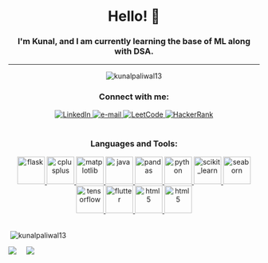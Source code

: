 <h1 align="center">Hello!  👋 
</h1> 
<h3 align="center">I'm Kunal, and I am currently learning the base of ML along with DSA.</h3>
<hr>
  
<!-- https://github.githubassets.com/assets/mona-loading-default-c3c7aad1282f.gif -->


<p align="center"> <img src="https://komarev.com/ghpvc/?username=kunalpaliwal13&label=Profile%20views&color=0e75b6&style=flat" alt="kunalpaliwal13" /> </p>
<h3 align="center">Connect with me:</h3>
<p align="center">
  
<a href="https://linkedin.com/in/kunal-paliwal-431072237">
        <img src="https://img.shields.io/badge/linkedin-%230077B5.svg?style=for-the-badge&logo=linkedin&logoColor=white" alt="LinkedIn">
    </a>
    <a href="mailto:kunalpaliwal2003@gmail,com">
        <img src="https://img.shields.io/badge/Gmail-D14836?style=for-the-badge&logo=gmail&logoColor=white" alt="e-mail">
    </a>
    <a href="https://leetcode.com/kunalpaliwal13/">
        <img src="https://img.shields.io/badge/LeetCode-000000?style=for-the-badge&logo=LeetCode&logoColor=#d16c06" alt="LeetCode">
    </a>
    <a href="https://www.hackerrank.com/lightningilagsvb">
        <img src="https://img.shields.io/badge/-Hackerrank-2EC866?style=for-the-badge&logo=HackerRank&logoColor=white" alt="HackerRank">
    </a>
    <br>
    &nbsp;

</p>

<h3 align="center">Languages and Tools:</h3>
<p align="center">
  <a href="https://flask.palletsprojects.com/" target="_blank" rel="noreferrer">
    <img src="https://www.vectorlogo.zone/logos/pocoo_flask/pocoo_flask-icon.svg" alt="flask" width="55" height="55"/>
  </a>
  <a href="https://www.w3schools.com/cpp/" target="_blank" rel="noreferrer">
    <img src="https://img.icons8.com/?size=48&id=TpULddJc4gTh&format=png" alt="cplusplus" width="55" height="55"/>
  </a>
  <a href="https://matplotlib.org/" target="_blank" rel="noreferrer">
    <img src="https://seeklogo.com/images/M/matplotlib-logo-7676870AC0-seeklogo.com.png" alt="matplotlib"  width="55" height="55"/>
  </a>
  <a href="https://www.java.com" target="_blank" rel="noreferrer">
    <img src="https://img.icons8.com/?size=64&id=FRRACRKRsw2s&format=png" alt="java"  width="55" height="55"/>
  </a>
  <a href="https://pandas.pydata.org/" target="_blank" rel="noreferrer">
    <img src="https://img.icons8.com/?size=48&id=xSkewUSqtErH&format=png" alt="pandas"  width="55" height="55"/>
  </a>
  <a href="https://www.python.org" target="_blank" rel="noreferrer">
    <img src="https://img.icons8.com/?size=80&id=lXPUSRCongH1&format=png" alt="python"  width="55" height="55"/>
  </a>
  <a href="https://scikit-learn.org/" target="_blank" rel="noreferrer">
    <img src="https://upload.wikimedia.org/wikipedia/commons/0/05/Scikit_learn_logo_small.svg" alt="scikit_learn" width="55" height="55"/>
  </a>
  <a href="https://seaborn.pydata.org/" target="_blank" rel="noreferrer">
    <img src="https://seaborn.pydata.org/_images/logo-mark-lightbg.svg" alt="seaborn"  width="55" height="55"/>
  </a>
  <a href="https://www.tensorflow.org" target="_blank" rel="noreferrer">
    <img src="https://www.vectorlogo.zone/logos/tensorflow/tensorflow-icon.svg" alt="tensorflow"  width="55" height="55"/>
  </a>
  <a href="https://flutter.dev/" target="_blank" rel="noreferrer">
    <img src="https://img.icons8.com/?size=48&id=7I3BjCqe9rjG&format=png" alt="flutter"  width="55" height="55"/>
  </a>
  <a href="https://www.w3schools.com/css/default.asp" target="_blank" rel="noreferrer">
    <img src="https://www.svgrepo.com/show/452185/css-3.svg" alt="html5"  width="55" height="55"/>
  </a>
  
  <a href="https://www.w3schools.com/html/html_intro.asp" target="_blank" rel="noreferrer">
    <img src="https://www.svgrepo.com/show/452228/html-5.svg" alt="html5"  width="55" height="55"/>
  </a>
  <br>
</p>






        
</p>

<p><br>&nbsp;<img align="center" src="https://github-readme-stats.vercel.app/api?username=kunalpaliwal13&show_icons=true&locale=en" alt="kunalpaliwal13" /></p>

<img src="https://github-readme-stats.vercel.app/api/top-langs/?username=kunalpaliwal13&layout=compact">
</a>
&nbsp;
&nbsp;
<img src="http://github-readme-streak-stats.herokuapp.com?user=kunalpaliwal13&theme=dark&background=000000" />  </a>
